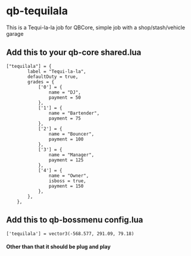 # qb-tequilala

This is a Tequi-la-la job for QBCore, simple job with a shop/stash/vehicle garage

## Add this to your qb-core shared.lua

```
["tequilala"] = {
		label = "Tequi-la-la",
		defaultDuty = true,
		grades = {
            ['0'] = {
                name = "DJ",
                payment = 50
            },
			['1'] = {
                name = "Bartender",
                payment = 75
            },
			['2'] = {
                name = "Bouncer",
                payment = 100
            },
			['3'] = {
                name = "Manager",
                payment = 125
            },
			['4'] = {
                name = "Owner",
				isboss = true,
                payment = 150
            },
        },
	},
```

## Add this to qb-bossmenu config.lua

```
['tequilala'] = vector3(-568.577, 291.09, 79.18)
```

#### Other than that it should be plug and play
